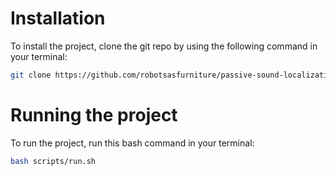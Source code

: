 # Installation
To install the project, clone the git repo by using the following command in your terminal:
```bash
git clone https://github.com/robotsasfurniture/passive-sound-localization.git
```

# Running the project
To run the project, run this bash command in your terminal:
```bash
bash scripts/run.sh
```